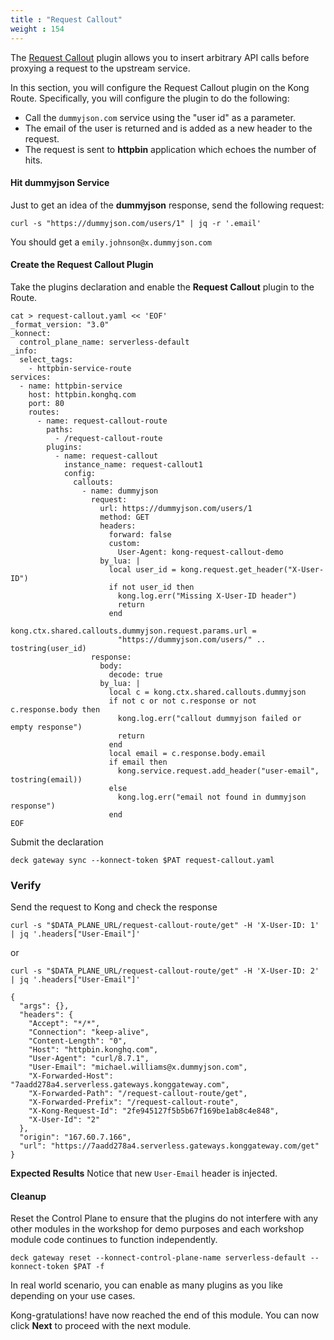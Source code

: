 ```yaml
---
title : "Request Callout"
weight : 154
---
```


The [Request Callout](https://developer.konghq.com/plugins/request-callout/) plugin allows you to insert arbitrary API calls before proxying a request to the upstream service.

In this section, you will configure the Request Callout plugin on the Kong Route. Specifically, you will configure the plugin to do the following:
* Call the ``dummyjson.com`` service using the "user id" as a parameter.
* The email of the user is returned and is added as a new header to the request.
* The request is sent to **httpbin** application which echoes the number of hits.

#### Hit dummyjson Service

Just to get an idea of the **dummyjson** response, send the following request:

```
curl -s "https://dummyjson.com/users/1" | jq -r '.email'
```

You should get a ``emily.johnson@x.dummyjson.com``


#### Create the Request Callout Plugin

Take the plugins declaration and enable the **Request Callout** plugin to the Route.

```
cat > request-callout.yaml << 'EOF'
_format_version: "3.0"
_konnect:
  control_plane_name: serverless-default
_info:
  select_tags:
    - httpbin-service-route
services:
  - name: httpbin-service
    host: httpbin.konghq.com
    port: 80
    routes:
      - name: request-callout-route
        paths:
          - /request-callout-route
        plugins:
          - name: request-callout
            instance_name: request-callout1
            config:
              callouts:
                - name: dummyjson
                  request:
                    url: https://dummyjson.com/users/1
                    method: GET
                    headers:
                      forward: false
                      custom:
                        User-Agent: kong-request-callout-demo
                    by_lua: |
                      local user_id = kong.request.get_header("X-User-ID")
                      if not user_id then
                        kong.log.err("Missing X-User-ID header")
                        return
                      end
                      kong.ctx.shared.callouts.dummyjson.request.params.url =
                        "https://dummyjson.com/users/" .. tostring(user_id)
                  response:
                    body:
                      decode: true
                    by_lua: |
                      local c = kong.ctx.shared.callouts.dummyjson
                      if not c or not c.response or not c.response.body then
                        kong.log.err("callout dummyjson failed or empty response")
                        return
                      end
                      local email = c.response.body.email
                      if email then
                        kong.service.request.add_header("user-email", tostring(email))
                      else
                        kong.log.err("email not found in dummyjson response")
                      end
EOF
```



Submit the declaration
```
deck gateway sync --konnect-token $PAT request-callout.yaml
```


### Verify
Send the request to Kong and check the response

```
curl -s "$DATA_PLANE_URL/request-callout-route/get" -H 'X-User-ID: 1' | jq '.headers["User-Email"]'
```

or

```
curl -s "$DATA_PLANE_URL/request-callout-route/get" -H 'X-User-ID: 2' | jq '.headers["User-Email"]'
```

```
{
  "args": {}, 
  "headers": {
    "Accept": "*/*", 
    "Connection": "keep-alive", 
    "Content-Length": "0", 
    "Host": "httpbin.konghq.com", 
    "User-Agent": "curl/8.7.1", 
    "User-Email": "michael.williams@x.dummyjson.com", 
    "X-Forwarded-Host": "7aadd278a4.serverless.gateways.konggateway.com", 
    "X-Forwarded-Path": "/request-callout-route/get", 
    "X-Forwarded-Prefix": "/request-callout-route", 
    "X-Kong-Request-Id": "2fe945127f5b5b67f169be1ab8c4e848", 
    "X-User-Id": "2"
  }, 
  "origin": "167.60.7.166", 
  "url": "https://7aadd278a4.serverless.gateways.konggateway.com/get"
}
```


**Expected Results**
Notice that new ``User-Email`` header is injected.


#### Cleanup

Reset the Control Plane to ensure that the plugins do not interfere with any other modules in the workshop for demo purposes and each workshop module code continues to function independently.

```
deck gateway reset --konnect-control-plane-name serverless-default --konnect-token $PAT -f
```

In real world scenario, you can enable as many plugins as you like depending on your use cases.

Kong-gratulations! have now reached the end of this module. You can now click **Next** to proceed with the next module.